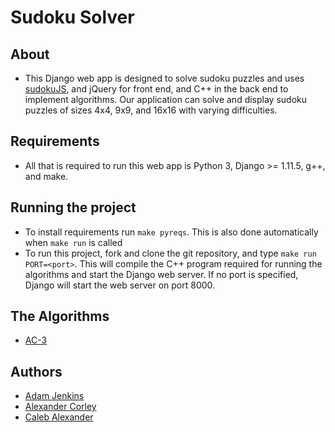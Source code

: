 # Sudoku Solver

## About
* This Django web app is designed to solve sudoku puzzles and uses 
    [sudokuJS][sudokuJS link], and jQuery for front end, and C++ in the back end to
    implement algorithms. Our application can solve and display sudoku puzzles of sizes 4x4, 
    9x9, and 16x16 with varying difficulties.  

## Requirements
* All that is required to run this web app is Python 3, Django >= 1.11.5, g++, and make.

## Running the project
* To install requirements run `make pyreqs`.
    This is also done automatically when `make run` is called
* To run this project, fork and clone the git repository, and type `make run PORT=<port>`.
    This will compile the C++ program required for running the algorithms and start the
    Django web server. If no port is specified, Django will start the web server on port 8000.

## The Algorithms
* [AC-3][ac3 wiki]

## Authors
* [Adam Jenkins][adam github]
* [Alexander Corley][xandy github]
* [Caleb Alexander][caleb github]

[adam github]:	http://github.com/adamjenkins1
[xandy github]:	http://github.com/archer31
[caleb github]:	http://github.com/calexander13

[ac3 wiki]: https://en.wikipedia.org/wiki/AC-3_algorithm
[sudokuJS link]: https://github.com/pocketjoso/sudokuJS

